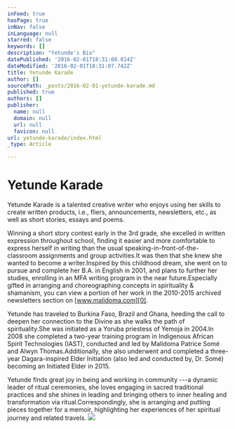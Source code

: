 ```yaml
---
inFeed: true
hasPage: true
inNav: false
inLanguage: null
starred: false
keywords: []
description: "Yetunde's Bio"
datePublished: '2016-02-01T18:31:08.814Z'
dateModified: '2016-02-01T18:31:07.742Z'
title: Yetunde Karade
author: []
sourcePath: _posts/2016-02-01-yetunde-karade.md
published: true
authors: []
publisher:
  name: null
  domain: null
  url: null
  favicon: null
url: yetunde-karade/index.html
_type: Article

---
```

# Yetunde Karade

Yetunde Karade is a talented creative writer who enjoys
using her skills to create written products, i.e., fliers, announcements,
newsletters, etc., as well as short stories, essays and poems.

Winning a short story contest early in the 3rd
grade, she excelled in written expression throughout school, finding it easier
and more comfortable to express herself in writing than the usual speaking-in-front-of-the-classroom
assignments and group activities.It was
then that she knew she wanted to become a writer.Inspired by this childhood dream, she went on
to pursue and complete her B.A. in English in 2001, and plans to further her
studies, enrolling in an MFA writing program in the near future.Especially gifted in arranging and
choreographing concepts in spirituality & shamanism, you can view a portion
of her work in the 2010-2015 archived newsletters section on [www.malidoma.com][0].

Yetunde has traveled to Burkina Faso, Brazil and Ghana,
heeding the call to deepen her connection to the Divine as she walks the path
of spirituality.She was initiated as a
Yoruba priestess of Yemoja in 2004.In
2008 she completed a two-year training program in Indigenous African Spirit
Technologies (IAST), conducted and led by Malidoma Patrice Somé and Alwyn
Thomas.Additionally, she also underwent
and completed a three-year Dagara-inspired Elder Initiation (also led and
conducted by, Dr. Somé) becoming an Initiated Elder in 2015\.

Yetunde finds great joy in being and working in community ---a dynamic leader of ritual ceremonies, she
loves engaging in sacred traditional practices and she shines in leading
and bringing others to inner healing and transformation via ritual.Correspondingly, she is arranging and putting
pieces together for a memoir, highlighting her experiences of her spiritual
journey and related travels.
![](https://the-grid-user-content.s3-us-west-2.amazonaws.com/354cd9cc-001d-4124-934c-13eca8d7841c.jpg)

[0]: null